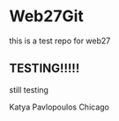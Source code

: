 # Web27Git
this is a test repo for web27


## TESTING!!!!!

still testing

Katya Pavlopoulos
Chicago